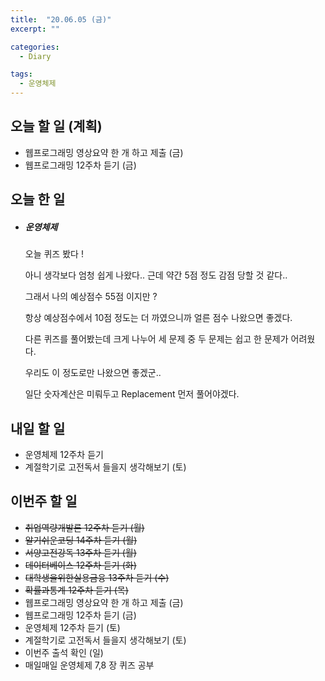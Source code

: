 ```yaml
---
title:  "20.06.05 (금)"
excerpt: ""

categories:
  - Diary

tags:
  - 운영체제
---
```


## 오늘 할 일 (계획)

- 웹프로그래밍 영상요약 한 개 하고 제출 (금)
- 웹프로그래밍 12주차 듣기 (금)

## 오늘 한 일

- ##### 운영체제

  오늘 퀴즈 봤다 !

  아니 생각보다 엄청 쉽게 나왔다.. 근데 약간 5점 정도 감점 당할 것 같다..

  그래서 나의 예상점수 55점 이지만 ?

  항상 예상점수에서 10점 정도는 더 까였으니까 얼른 점수 나왔으면 좋겠다.
  
  다른 퀴즈를 풀어봤는데 크게 나누어 세 문제 중 두 문제는 쉽고 한 문제가 어려웠다.
  
  우리도 이 정도로만 나왔으면 좋겠군..
  
  일단 숫자계산은 미뤄두고 Replacement 먼저 풀어야겠다.


## 내일 할 일

- 운영체제 12주차 듣기
- 계절학기로 고전독서 들을지 생각해보기 (토)

## 이번주 할 일

- ~~취업역량개발론 12주차 듣기 (월)~~
- ~~알기쉬운코딩 14주차 듣기 (월)~~
- ~~서양고전강독 13주차 듣기 (월)~~
- ~~데이터베이스 12주차 듣기 (화)~~
- ~~대학생을위한실용금융 13주차 듣기 (수)~~
- ~~확률과통계 12주차 듣기 (목)~~
- 웹프로그래밍 영상요약 한 개 하고 제출 (금)
- 웹프로그래밍 12주차 듣기 (금)
- 운영체제 12주차 듣기 (토)
- 계절학기로 고전독서 들을지 생각해보기 (토)
- 이번주 출석 확인 (일)
- 매일매일 운영체제 7,8 장 퀴즈 공부
